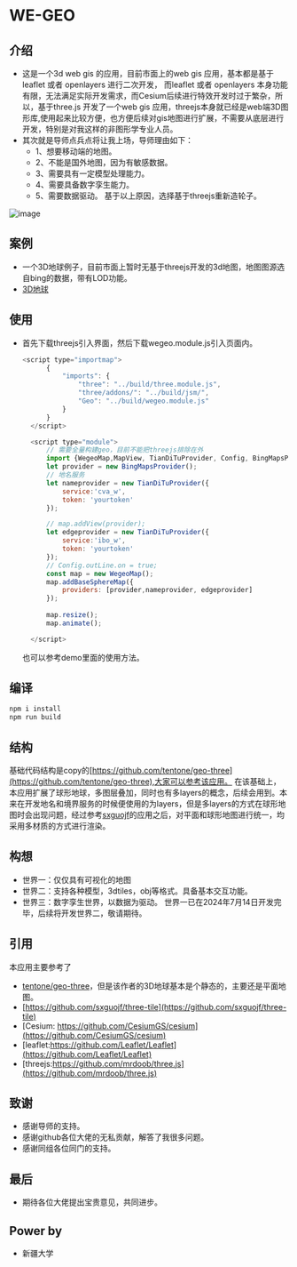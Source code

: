 # WE-GEO


## **介绍**

* 这是一个3d web gis 的应用，目前市面上的web gis 应用，基本都是基于leaflet 或者 openlayers 进行二次开发，
而leaflet 或者 openlayers 本身功能有限，无法满足实际开发需求，而Cesium后续进行特效开发时过于繁杂，所以，基于three.js 开发了一个web gis 应用，threejs本身就已经是web端3D图形库,使用起来比较方便，也方便后续对gis地图进行扩展，不需要从底层进行开发，特别是对我这样的非图形学专业人员。
* 其次就是导师点兵点将让我上场，导师理由如下：
  * 1、想要移动端的地图。
  * 2、不能是国外地图，因为有敏感数据。
  * 3、需要具有一定模型处理能力。
  * 4、需要具备数字孪生能力。
  * 5、需要数据驱动。 
  基于以上原因，选择基于threejs重新造轮子。
<!-- ![image](https://github.com/FengFengmomo/we-geo/assets/12838106/3db37ebe-7f33-414f-8dc5-2ed4bc538f50) -->

![image](https://github.com/user-attachments/assets/b5238ef2-dc42-4f9f-ada4-4f396bcc9310)



## **案例**
* 一个3D地球例子，目前市面上暂时无基于threejs开发的3d地图，地图图源选自bing的数据，带有LOD功能。
* [3D地球](https://fengfengmomo.github.io/we-geo/examples/main.html)

## **使用**
* 首先下载threejs引入界面，然后下载wegeo.module.js引入页面内。
  ```javascript
  <script type="importmap">
		{
			"imports": {
				"three": "../build/three.module.js",
				"three/addons/": "../build/jsm/",
				"Geo": "../build/wegeo.module.js"
			}
		}
	</script>

	<script type="module">
		// 需要全量构建geo，目前不能把threejs排除在外
		import {WegeoMap,MapView, TianDiTuProvider, Config, BingMapsProvider} from 'Geo';
		let provider = new BingMapsProvider();
		// 地名服务
		let nameprovider = new TianDiTuProvider({
			service:'cva_w',
			token: 'yourtoken'
		});

		// map.addView(provider);
		let edgeprovider = new TianDiTuProvider({
			service:'ibo_w',
			token: 'yourtoken'
		});
		// Config.outLine.on = true;
		const map = new WegeoMap(); 
		map.addBaseSphereMap({
			providers: [provider,nameprovider, edgeprovider]
		});
		
		map.resize();
		map.animate();

	</script>
  ```
    也可以参考demo里面的使用方法。

## 编译
  ```javascript
  npm i install
  npm run build
  ```

## 结构
  基础代码结构是copy的[https://github.com/tentone/geo-three](https://github.com/tentone/geo-three),大家可以参考该应用。
  在该基础上，本应用扩展了球形地球，多图层叠加，同时也有多layers的概念，后续会用到。本来在开发地名和境界服务的时候便使用的为layers，但是多layers的方式在球形地图时会出现问题，经过参考[sxguojf](https://github.com/sxguojf)的应用之后，对平面和球形地图进行统一，均采用多材质的方式进行渲染。

## 构想
* 世界一：仅仅具有可视化的地图
* 世界二：支持各种模型，3dtiles，obj等格式。具备基本交互功能。
* 世界三：数字孪生世界，以数据为驱动。
世界一已在2024年7月14日开发完毕，后续将开发世界二，敬请期待。


## **引用**

本应用主要参考了
* [tentone/geo-three](https://github.com/tentone/geo-three)，但是该作者的3D地球基本是个静态的，主要还是平面地图。
* [https://github.com/sxguojf/three-tile](https://github.com/sxguojf/three-tile)
* [Cesium: https://github.com/CesiumGS/cesium](https://github.com/CesiumGS/cesium)
* [leaflet:https://github.com/Leaflet/Leaflet](https://github.com/Leaflet/Leaflet)
* [threejs:https://github.com/mrdoob/three.js](https://github.com/mrdoob/three.js)

## **致谢**
* 感谢导师的支持。
* 感谢github各位大佬的无私贡献，解答了我很多问题。
* 感谢同组各位同门的支持。

## **最后**

* 期待各位大佬提出宝贵意见，共同进步。
## **Power by**
* 新疆大学
